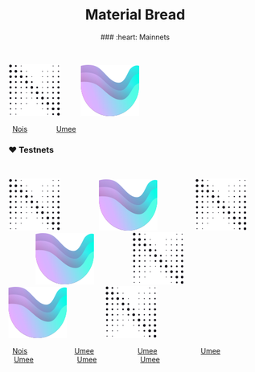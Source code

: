 <h1 align="center">Material Bread</h1>

<p align="center"> 
### :heart: Mainnets 
</p>

<p>&nbsp;</p>

<img src="https://raw.githubusercontent.com/ShKmTr/test2/main/nois_black.svg" alt=""> &emsp; &emsp; <img src="https://raw.githubusercontent.com/ShKmTr/test2/main/umee.svg" alt="">

&nbsp; [Nois](mainnets/nois/) &emsp; &emsp; &emsp; [Umee](mainnets/umee/)

### :heart: Testnets

<p>&nbsp;</p>

<img src="https://raw.githubusercontent.com/ShKmTr/test2/main/nois_black.svg" alt=""> &emsp; &emsp; &emsp; &emsp; <img src="https://raw.githubusercontent.com/ShKmTr/test2/main/umee.svg" alt=""> &emsp; &emsp; &emsp; &emsp; <img src="https://raw.githubusercontent.com/ShKmTr/test2/main/nois_black.svg" alt=""> &emsp; &emsp; &emsp; &emsp; <img src="https://raw.githubusercontent.com/ShKmTr/test2/main/umee.svg" alt=""> &emsp; &emsp; &emsp; &emsp; <img src="https://raw.githubusercontent.com/ShKmTr/test2/main/nois_black.svg" alt=""> &emsp; &emsp; &emsp; &emsp; <img src="https://raw.githubusercontent.com/ShKmTr/test2/main/umee.svg" alt=""> &emsp; &emsp; &emsp; &emsp; <img src="https://raw.githubusercontent.com/ShKmTr/test2/main/nois_black.svg" alt="">

&nbsp; [Nois](mainnets/nois/) &emsp; &emsp; &emsp; &emsp; &emsp; [Umee](mainnets/umee/) &emsp; &emsp; &emsp; &emsp; &ensp; [Umee](mainnets/umee/) &emsp; &emsp; &emsp; &emsp; &ensp; [Umee](mainnets/umee/) &emsp; &emsp; &emsp; &emsp; &ensp; [Umee](mainnets/umee/)  &emsp; &emsp; &emsp; &emsp; &ensp; [Umee](mainnets/umee/)  &emsp; &emsp; &emsp; &emsp; &ensp; [Umee](mainnets/umee/)
